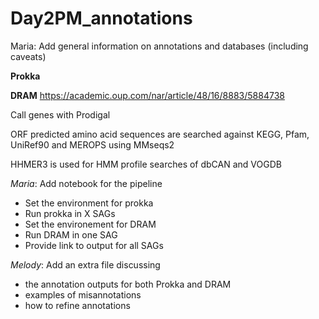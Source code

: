 # Day2PM_annotations

Maria: Add general information on annotations and databases (including caveats)
 
 **Prokka**
 
 **DRAM**
  https://academic.oup.com/nar/article/48/16/8883/5884738
  
  Call genes with Prodigal 
  
  ORF predicted amino acid sequences are searched against KEGG, Pfam, UniRef90 and MEROPS using MMseqs2 
  
  HHMER3 is used for HMM profile searches of dbCAN and VOGDB


*Maria*: Add notebook for the pipeline
  - Set the environment for prokka
  - Run prokka in X SAGs
  - Set the environement for DRAM
  - Run DRAM in one SAG
  - Provide link to output for all SAGs


*Melody*: Add an extra file discussing 
  - the annotation outputs for both Prokka and DRAM
  - examples of misannotations
  - how to refine annotations
